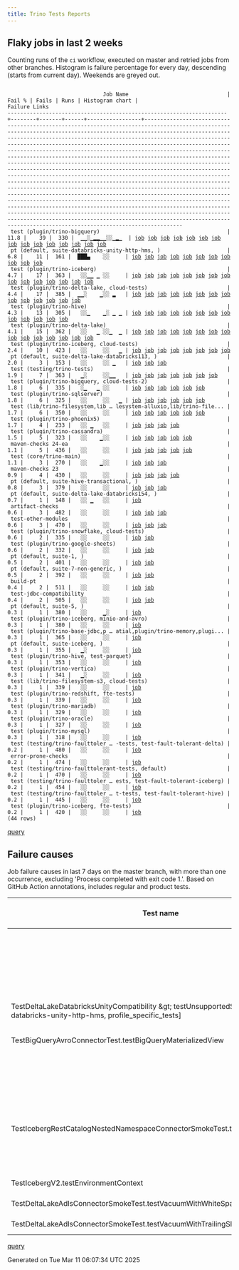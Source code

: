 ```yaml
---
title: Trino Tests Reports
---
```


## Flaky jobs in last 2 weeks

Counting runs of the `ci` workflow, executed on master and retried jobs from other branches.
Histogram is failure percentage for every day, descending (starts from current day).
Weekends are greyed out.
<pre><code>
                              Job Name                               | Fail % | Fails | Runs | Histogram chart |                                                                                                                                                                                                                                                                                                                                                                                                                                                                                                                                                                                                                  Failure Links                                                                                                                                                                                                                                                                                                                                                                                                                                                                                                                                                                                                                   
---------------------------------------------------------------------+--------+-------+------+-----------------+--------------------------------------------------------------------------------------------------------------------------------------------------------------------------------------------------------------------------------------------------------------------------------------------------------------------------------------------------------------------------------------------------------------------------------------------------------------------------------------------------------------------------------------------------------------------------------------------------------------------------------------------------------------------------------------------------------------------------------------------------------------------------------------------------------------------------------------------------------------------------------------------------------------------------------------------------------------------------------------------------------------------------------------------------------------------------------------------------------------------------------------------------------------------------------------------------------------------------------------------------
 test (plugin/trino-bigquery)                                        |   11.8 |    39 |  330 |  ▁▁░▁▂▂▁▁░░▁▂▁  | <a href="https://github.com/trinodb/trino/actions/runs/13762108127/job/38480419419">job</a> <a href="https://github.com/trinodb/trino/actions/runs/13768037858/job/38499503261">job</a> <a href="https://github.com/trinodb/trino/actions/runs/13743350138/job/38435273312">job</a> <a href="https://github.com/trinodb/trino/actions/runs/13744814841/job/38438458824">job</a> <a href="https://github.com/trinodb/trino/actions/runs/13710981132/job/38347321315">job</a> <a href="https://github.com/trinodb/trino/actions/runs/13710981132/job/38347321315">job</a> <a href="https://github.com/trinodb/trino/actions/runs/13691399728/job/38285206417">job</a> <a href="https://github.com/trinodb/trino/actions/runs/13697795229/job/38304158553">job</a> <a href="https://github.com/trinodb/trino/actions/runs/13697795229/job/38304158553">job</a> <a href="https://github.com/trinodb/trino/actions/runs/13699392554/job/38309242484">job</a> <a href="https://github.com/trinodb/trino/actions/runs/13704127401/job/38325229134">job</a> <a href="https://github.com/trinodb/trino/actions/runs/13669064550/job/38215798550">job</a> <a href="https://github.com/trinodb/trino/actions/runs/13674076249/job/38230632281">job</a> <a href="https://github.com/trinodb/trino/actions/runs/13674093086/job/38230681102">job</a> <a href="https://github.com/trinodb/trino/actions/runs/13682692425/job/38258770045">job</a>  
 pt (default, suite-databricks-unity-http-hms, )                     |    6.8 |    11 |  161 |  ███▄    ░░     | <a href="https://github.com/trinodb/trino/actions/runs/13762108127/job/38480937152">job</a> <a href="https://github.com/trinodb/trino/actions/runs/13764289621/job/38487826584">job</a> <a href="https://github.com/trinodb/trino/actions/runs/13768037858/job/38500113211">job</a> <a href="https://github.com/trinodb/trino/actions/runs/13768973862/job/38503290450">job</a> <a href="https://github.com/trinodb/trino/actions/runs/13743350138/job/38435443607">job</a> <a href="https://github.com/trinodb/trino/actions/runs/13743811897/job/38436438321">job</a> <a href="https://github.com/trinodb/trino/actions/runs/13744814841/job/38438590366">job</a> <a href="https://github.com/trinodb/trino/actions/runs/13734831555/job/38417397493">job</a> <a href="https://github.com/trinodb/trino/actions/runs/13715012708/job/38358565114">job</a> <a href="https://github.com/trinodb/trino/actions/runs/13719592708/job/38372369092">job</a> <a href="https://github.com/trinodb/trino/actions/runs/13726946422/job/38395995209">job</a>                                                                                                                                                                                                                                                                                                                                  
 test (plugin/trino-iceberg)                                         |    4.7 |    17 |  363 |   ░░▁▁ ▁ ░░     | <a href="https://github.com/trinodb/trino/actions/runs/13710867152/job/38347001960">job</a> <a href="https://github.com/trinodb/trino/actions/runs/13710981132/job/38347328122">job</a> <a href="https://github.com/trinodb/trino/actions/runs/13710981132/job/38347328122">job</a> <a href="https://github.com/trinodb/trino/actions/runs/13694376766/job/38293451104">job</a> <a href="https://github.com/trinodb/trino/actions/runs/13694908525/job/38295139895">job</a> <a href="https://github.com/trinodb/trino/actions/runs/13696108738/job/38298876165">job</a> <a href="https://github.com/trinodb/trino/actions/runs/13698106838/job/38305137972">job</a> <a href="https://github.com/trinodb/trino/actions/runs/13699392554/job/38309252546">job</a> <a href="https://github.com/trinodb/trino/actions/runs/13677969006/job/38242892260">job</a> <a href="https://github.com/trinodb/trino/actions/runs/13680735662/job/38252283020">job</a> <a href="https://github.com/trinodb/trino/actions/runs/13656406071/job/38176691115">job</a> <a href="https://github.com/trinodb/trino/actions/runs/13660311568/job/38189799998">job</a> <a href="https://github.com/trinodb/trino/actions/runs/13664745438/job/38203691017">job</a> <a href="https://github.com/trinodb/trino/actions/runs/13583793269/job/37974426212">job</a> <a href="https://github.com/trinodb/trino/actions/runs/13577774218/job/37957872288">job</a>  
 test (plugin/trino-delta-lake, cloud-tests)                         |    4.4 |    17 |  385 |  ▁▁░    ▁░░ ▂   | <a href="https://github.com/trinodb/trino/actions/runs/13762108127/job/38480432994">job</a> <a href="https://github.com/trinodb/trino/actions/runs/13764289621/job/38487190491">job</a> <a href="https://github.com/trinodb/trino/actions/runs/13744814841/job/38438460330">job</a> <a href="https://github.com/trinodb/trino/actions/runs/13711009096/job/38347431411">job</a> <a href="https://github.com/trinodb/trino/actions/runs/13627899666/job/38089211740">job</a> <a href="https://github.com/trinodb/trino/actions/runs/13627899666/job/38089211740">job</a> <a href="https://github.com/trinodb/trino/actions/runs/13631519579/job/38100212512">job</a> <a href="https://github.com/trinodb/trino/actions/runs/13558377120/job/37896997731">job</a> <a href="https://github.com/trinodb/trino/actions/runs/13564593337/job/37914801466">job</a> <a href="https://github.com/trinodb/trino/actions/runs/13565340449/job/37917122588">job</a> <a href="https://github.com/trinodb/trino/actions/runs/13565340449/job/37917122588">job</a> <a href="https://github.com/trinodb/trino/actions/runs/13569631502/job/37931133181">job</a> <a href="https://github.com/trinodb/trino/actions/runs/13535472637/job/37826278945">job</a> <a href="https://github.com/trinodb/trino/actions/runs/13549751375/job/37870295972">job</a>                                                                                  
 test (plugin/trino-hive)                                            |    4.3 |    13 |  305 |   ░░▁    ▁░ ▁ ▁ | <a href="https://github.com/trinodb/trino/actions/runs/13712318677/job/38351053905">job</a> <a href="https://github.com/trinodb/trino/actions/runs/13712318677/job/38351053905">job</a> <a href="https://github.com/trinodb/trino/actions/runs/13705097536/job/38328446284">job</a> <a href="https://github.com/trinodb/trino/actions/runs/13643673045/job/38138577842">job</a> <a href="https://github.com/trinodb/trino/actions/runs/13612190011/job/38050802931">job</a> <a href="https://github.com/trinodb/trino/actions/runs/13565340449/job/37917124915">job</a> <a href="https://github.com/trinodb/trino/actions/runs/13565340449/job/37917124915">job</a> <a href="https://github.com/trinodb/trino/actions/runs/13572109227/job/37939598843">job</a> <a href="https://github.com/trinodb/trino/actions/runs/13543380494/job/37849384026">job</a> <a href="https://github.com/trinodb/trino/actions/runs/13546263314/job/37858617724">job</a> <a href="https://github.com/trinodb/trino/actions/runs/13519905598/job/37776734922">job</a> <a href="https://github.com/trinodb/trino/actions/runs/13519905598/job/37776734922">job</a> <a href="https://github.com/trinodb/trino/actions/runs/13524304049/job/37790943823">job</a>                                                                                                                                                                  
 test (plugin/trino-delta-lake)                                      |    4.1 |    15 |  362 |   ░░   ▁ ░░▁  ▁ | <a href="https://github.com/trinodb/trino/actions/runs/13704127401/job/38325235739">job</a> <a href="https://github.com/trinodb/trino/actions/runs/13677969006/job/38242886188">job</a> <a href="https://github.com/trinodb/trino/actions/runs/13645881040/job/38144635026">job</a> <a href="https://github.com/trinodb/trino/actions/runs/13645881040/job/38144635026">job</a> <a href="https://github.com/trinodb/trino/actions/runs/13660311568/job/38189794619">job</a> <a href="https://github.com/trinodb/trino/actions/runs/13642212678/job/38134408395">job</a> <a href="https://github.com/trinodb/trino/actions/runs/13642212678/job/38134408395">job</a> <a href="https://github.com/trinodb/trino/actions/runs/13593458360/job/38004946843">job</a> <a href="https://github.com/trinodb/trino/actions/runs/13593458360/job/38004946843">job</a> <a href="https://github.com/trinodb/trino/actions/runs/13564593337/job/37914800991">job</a> <a href="https://github.com/trinodb/trino/actions/runs/13524167209/job/37790664713">job</a> <a href="https://github.com/trinodb/trino/actions/runs/13524167209/job/37790664713">job</a> <a href="https://github.com/trinodb/trino/actions/runs/13524167209/job/37796896946">job</a> <a href="https://github.com/trinodb/trino/actions/runs/13524167209/job/37796896946">job</a> <a href="https://github.com/trinodb/trino/actions/runs/13530186452/job/37810371039">job</a>  
 test (plugin/trino-iceberg, cloud-tests)                            |    2.4 |    10 |  423 |   ░░     ░░   ▁ | <a href="https://github.com/trinodb/trino/actions/runs/13626951475/job/38086192307">job</a> <a href="https://github.com/trinodb/trino/actions/runs/13583793269/job/37974426537">job</a> <a href="https://github.com/trinodb/trino/actions/runs/13558369100/job/37896981031">job</a> <a href="https://github.com/trinodb/trino/actions/runs/13519554902/job/37775642817">job</a> <a href="https://github.com/trinodb/trino/actions/runs/13524304049/job/37790946852">job</a> <a href="https://github.com/trinodb/trino/actions/runs/13524304049/job/37796013985">job</a> <a href="https://github.com/trinodb/trino/actions/runs/13529906694/job/37809454975">job</a> <a href="https://github.com/trinodb/trino/actions/runs/13530186452/job/37810376449">job</a>                                                                                                                                                                                                                                                                                                                                                                                                                                                                                                                                                                                  
 pt (default, suite-delta-lake-databricks113, )                      |    2.0 |     3 |  153 |   ░░     ░░ ▁   | <a href="https://github.com/trinodb/trino/actions/runs/13680735662/job/38252966844">job</a> <a href="https://github.com/trinodb/trino/actions/runs/13574423167/job/37947684912">job</a> <a href="https://github.com/trinodb/trino/actions/runs/13574423167/job/37947684912">job</a>                                                                                                                                                                                                                                                                                                                                                                                                                                                                                                                                                                                                                                                                                                                                                                                                                                                                                                                                                                                                  
 test (testing/trino-tests)                                          |    1.9 |     7 |  363 |   ▁░     ░░▁▁   | <a href="https://github.com/trinodb/trino/actions/runs/13768037858/job/38499537434">job</a> <a href="https://github.com/trinodb/trino/actions/runs/13753332079/job/38457096846">job</a> <a href="https://github.com/trinodb/trino/actions/runs/13583793269/job/37974436038">job</a> <a href="https://github.com/trinodb/trino/actions/runs/13585275681/job/37978851956">job</a> <a href="https://github.com/trinodb/trino/actions/runs/13561628870/job/37905801885">job</a> <a href="https://github.com/trinodb/trino/actions/runs/13574423167/job/37947149915">job</a> <a href="https://github.com/trinodb/trino/actions/runs/13574423167/job/37947149915">job</a>                                                                                                                                                                                                                                                                                                                                                                                                                                                                                                                                                                                                                                                                  
 test (plugin/trino-bigquery, cloud-tests-2)                         |    1.8 |     6 |  335 |   ░▁   ▁ ░░     | <a href="https://github.com/trinodb/trino/actions/runs/13734831555/job/38417256811">job</a> <a href="https://github.com/trinodb/trino/actions/runs/13674093086/job/38230682720">job</a> <a href="https://github.com/trinodb/trino/actions/runs/13647897046/job/38150054059">job</a> <a href="https://github.com/trinodb/trino/actions/runs/13660311568/job/38189791310">job</a> <a href="https://github.com/trinodb/trino/actions/runs/13551667870/job/37876575427">job</a> <a href="https://github.com/trinodb/trino/actions/runs/13524304049/job/37790933604">job</a>                                                                                                                                                                                                                                                                                                                                                                                                                                                                                                                                                                                                                                                                                                                                                  
 test (plugin/trino-sqlserver)                                       |    1.8 |     6 |  325 |   ░░     ░░   ▁ | <a href="https://github.com/trinodb/trino/actions/runs/13674093086/job/38230701739">job</a> <a href="https://github.com/trinodb/trino/actions/runs/13623783178/job/38077582029">job</a> <a href="https://github.com/trinodb/trino/actions/runs/13572109227/job/37939610483">job</a> <a href="https://github.com/trinodb/trino/actions/runs/13516943162/job/37767513331">job</a> <a href="https://github.com/trinodb/trino/actions/runs/13519905598/job/37776744993">job</a> <a href="https://github.com/trinodb/trino/actions/runs/13519905598/job/37776744993">job</a>                                                                                                                                                                                                                                                                                                                                                                                                                                                                                                                                                                                                                                                                                                                                                  
 test (lib/trino-filesystem,lib … lesystem-alluxio,lib/trino-file... |    1.7 |     6 |  350 |   ░░     ░░     | <a href="https://github.com/trinodb/trino/actions/runs/13761916976/job/38479840607">job</a> <a href="https://github.com/trinodb/trino/actions/runs/13712035170/job/38350268477">job</a> <a href="https://github.com/trinodb/trino/actions/runs/13631519579/job/38100203904">job</a> <a href="https://github.com/trinodb/trino/actions/runs/13583793269/job/37974415815">job</a> <a href="https://github.com/trinodb/trino/actions/runs/13569631502/job/37931120862">job</a> <a href="https://github.com/trinodb/trino/actions/runs/13528039187/job/37803484093">job</a>                                                                                                                                                                                                                                                                                                                                                                                                                                                                                                                                                                                                                                                                                                                                                  
 test (plugin/trino-phoenix5)                                        |    1.7 |     4 |  233 |   ░░ ▁   ░░     | <a href="https://github.com/trinodb/trino/actions/runs/13697795229/job/38304174368">job</a> <a href="https://github.com/trinodb/trino/actions/runs/13697795229/job/38304174368">job</a> <a href="https://github.com/trinodb/trino/actions/runs/13687712841/job/38274834508">job</a> <a href="https://github.com/trinodb/trino/actions/runs/13593854600/job/38006267374">job</a>                                                                                                                                                                                                                                                                                                                                                                                                                                                                                                                                                                                                                                                                                                                                                                                                                                                                                                                  
 test (plugin/trino-cassandra)                                       |    1.5 |     5 |  323 |   ░░    ▁░░     | <a href="https://github.com/trinodb/trino/actions/runs/13674093086/job/38230684898">job</a> <a href="https://github.com/trinodb/trino/actions/runs/13642073947/job/38133976070">job</a> <a href="https://github.com/trinodb/trino/actions/runs/13642073947/job/38133976070">job</a> <a href="https://github.com/trinodb/trino/actions/runs/13539423229/job/37837124571">job</a> <a href="https://github.com/trinodb/trino/actions/runs/13539423229/job/37837124571">job</a>                                                                                                                                                                                                                                                                                                                                                                                                                                                                                                                                                                                                                                                                                                                                                                                                                                  
 maven-checks 24-ea                                                  |    1.1 |     5 |  436 |   ░░     ░░     | <a href="https://github.com/trinodb/trino/actions/runs/13704987668/job/38328009708">job</a> <a href="https://github.com/trinodb/trino/actions/runs/13705428378/job/38329547204">job</a> <a href="https://github.com/trinodb/trino/actions/runs/13672208288/job/38224748909">job</a> <a href="https://github.com/trinodb/trino/actions/runs/13543666106/job/37850211910">job</a> <a href="https://github.com/trinodb/trino/actions/runs/13544266876/job/37852087679">job</a>                                                                                                                                                                                                                                                                                                                                                                                                                                                                                                                                                                                                                                                                                                                                                                                                                                  
 test (core/trino-main)                                              |    1.1 |     3 |  270 |   ░░    ▁░░     | <a href="https://github.com/trinodb/trino/actions/runs/13665400045/job/38205643138">job</a> <a href="https://github.com/trinodb/trino/actions/runs/13633527083/job/38106632250">job</a> <a href="https://github.com/trinodb/trino/actions/runs/13633527083/job/38106632250">job</a>                                                                                                                                                                                                                                                                                                                                                                                                                                                                                                                                                                                                                                                                                                                                                                                                                                                                                                                                                                                                  
 maven-checks 23                                                     |    0.9 |     4 |  430 |   ░░     ░░     | <a href="https://github.com/trinodb/trino/actions/runs/13704987668/job/38328008664">job</a> <a href="https://github.com/trinodb/trino/actions/runs/13705428378/job/38329546822">job</a> <a href="https://github.com/trinodb/trino/actions/runs/13543666106/job/37850211524">job</a> <a href="https://github.com/trinodb/trino/actions/runs/13544266876/job/37852086689">job</a>                                                                                                                                                                                                                                                                                                                                                                                                                                                                                                                                                                                                                                                                                                                                                                                                                                                                                                                  
 pt (default, suite-hive-transactional, )                            |    0.8 |     3 |  379 |   ░░     ░░     | <a href="https://github.com/trinodb/trino/actions/runs/13593854600/job/38006693652">job</a> <a href="https://github.com/trinodb/trino/actions/runs/13545236670/job/37855794108">job</a> <a href="https://github.com/trinodb/trino/actions/runs/13545236670/job/37855794108">job</a>                                                                                                                                                                                                                                                                                                                                                                                                                                                                                                                                                                                                                                                                                                                                                                                                                                                                                                                                                                                                  
 pt (default, suite-delta-lake-databricks154, )                      |    0.7 |     1 |  148 |   ░░ ▁   ░░     | <a href="https://github.com/trinodb/trino/actions/runs/13704127401/job/38325937308">job</a>                                                                                                                                                                                                                                                                                                                                                                                                                                                                                                                                                                                                                                                                                                                                                                                                                                                                                                                                                                                                                                                                                                                                                                  
 artifact-checks                                                     |    0.6 |     3 |  482 |   ░░     ░░     | <a href="https://github.com/trinodb/trino/actions/runs/13583793269/job/37974377357">job</a> <a href="https://github.com/trinodb/trino/actions/runs/13540098834/job/37839089310">job</a> <a href="https://github.com/trinodb/trino/actions/runs/13540098834/job/37839089310">job</a>                                                                                                                                                                                                                                                                                                                                                                                                                                                                                                                                                                                                                                                                                                                                                                                                                                                                                                                                                                                                  
 test-other-modules                                                  |    0.6 |     3 |  470 |   ░░     ░░     | <a href="https://github.com/trinodb/trino/actions/runs/13679805664/job/38249041680">job</a> <a href="https://github.com/trinodb/trino/actions/runs/13686955263/job/38272443133">job</a> <a href="https://github.com/trinodb/trino/actions/runs/13583793269/job/37974378906">job</a>                                                                                                                                                                                                                                                                                                                                                                                                                                                                                                                                                                                                                                                                                                                                                                                                                                                                                                                                                                                                  
 test (plugin/trino-snowflake, cloud-tests)                          |    0.6 |     2 |  335 |   ░░     ░░     | <a href="https://github.com/trinodb/trino/actions/runs/13545168821/job/37854987149">job</a> <a href="https://github.com/trinodb/trino/actions/runs/13545168821/job/37854987149">job</a>                                                                                                                                                                                                                                                                                                                                                                                                                                                                                                                                                                                                                                                                                                                                                                                                                                                                                                                                                                                                                                                                                  
 test (plugin/trino-google-sheets)                                   |    0.6 |     2 |  332 |   ░░     ░░     | <a href="https://github.com/trinodb/trino/actions/runs/13665400045/job/38211151270">job</a> <a href="https://github.com/trinodb/trino/actions/runs/13551667870/job/37876580252">job</a>                                                                                                                                                                                                                                                                                                                                                                                                                                                                                                                                                                                                                                                                                                                                                                                                                                                                                                                                                                                                                                                                                  
 pt (default, suite-1, )                                             |    0.5 |     2 |  401 |   ░░     ░░     | <a href="https://github.com/trinodb/trino/actions/runs/13769700284/job/38505660137">job</a> <a href="https://github.com/trinodb/trino/actions/runs/13769700284/job/38505660137">job</a>                                                                                                                                                                                                                                                                                                                                                                                                                                                                                                                                                                                                                                                                                                                                                                                                                                                                                                                                                                                                                                                                                  
 pt (default, suite-7-non-generic, )                                 |    0.5 |     2 |  392 |   ░░     ░░     | <a href="https://github.com/trinodb/trino/actions/runs/13670227819/job/38219271241">job</a> <a href="https://github.com/trinodb/trino/actions/runs/13624697470/job/38080149790">job</a>                                                                                                                                                                                                                                                                                                                                                                                                                                                                                                                                                                                                                                                                                                                                                                                                                                                                                                                                                                                                                                                                                  
 build-pt                                                            |    0.4 |     2 |  511 |   ░░     ░░     | <a href="https://github.com/trinodb/trino/actions/runs/13761714737/job/38479114101">job</a> <a href="https://github.com/trinodb/trino/actions/runs/13583793269/job/37974378089">job</a>                                                                                                                                                                                                                                                                                                                                                                                                                                                                                                                                                                                                                                                                                                                                                                                                                                                                                                                                                                                                                                                                                  
 test-jdbc-compatibility                                             |    0.4 |     2 |  505 |   ░░     ░░     | <a href="https://github.com/trinodb/trino/actions/runs/13691185456/job/38284610085">job</a> <a href="https://github.com/trinodb/trino/actions/runs/13583793269/job/37974378506">job</a>                                                                                                                                                                                                                                                                                                                                                                                                                                                                                                                                                                                                                                                                                                                                                                                                                                                                                                                                                                                                                                                                                  
 pt (default, suite-5, )                                             |    0.3 |     1 |  380 |   ░░     ▁░     | <a href="https://github.com/trinodb/trino/actions/runs/13618910110/job/38065769914">job</a>                                                                                                                                                                                                                                                                                                                                                                                                                                                                                                                                                                                                                                                                                                                                                                                                                                                                                                                                                                                                                                                                                                                                                                  
 test (plugin/trino-iceberg, minio-and-avro)                         |    0.3 |     1 |  380 |   ░░     ░░     | <a href="https://github.com/trinodb/trino/actions/runs/13583793269/job/37974427133">job</a>                                                                                                                                                                                                                                                                                                                                                                                                                                                                                                                                                                                                                                                                                                                                                                                                                                                                                                                                                                                                                                                                                                                                                                  
 test (plugin/trino-base-jdbc,p … atial,plugin/trino-memory,plugi... |    0.3 |     1 |  365 |   ░░     ░░     | <a href="https://github.com/trinodb/trino/actions/runs/13764289621/job/38487178003">job</a>                                                                                                                                                                                                                                                                                                                                                                                                                                                                                                                                                                                                                                                                                                                                                                                                                                                                                                                                                                                                                                                                                                                                                                  
 pt (default, suite-iceberg, )                                       |    0.3 |     1 |  355 |   ▁░     ░░     | <a href="https://github.com/trinodb/trino/actions/runs/13744814841/job/38438592418">job</a>                                                                                                                                                                                                                                                                                                                                                                                                                                                                                                                                                                                                                                                                                                                                                                                                                                                                                                                                                                                                                                                                                                                                                                  
 test (plugin/trino-hive, test-parquet)                              |    0.3 |     1 |  353 |   ░░     ░░     | <a href="https://github.com/trinodb/trino/actions/runs/13547556490/job/37862942205">job</a>                                                                                                                                                                                                                                                                                                                                                                                                                                                                                                                                                                                                                                                                                                                                                                                                                                                                                                                                                                                                                                                                                                                                                                  
 test (plugin/trino-vertica)                                         |    0.3 |     1 |  341 |   ▁░     ░░     | <a href="https://github.com/trinodb/trino/actions/runs/13744814841/job/38438463337">job</a>                                                                                                                                                                                                                                                                                                                                                                                                                                                                                                                                                                                                                                                                                                                                                                                                                                                                                                                                                                                                                                                                                                                                                                  
 test (lib/trino-filesystem-s3, cloud-tests)                         |    0.3 |     1 |  339 |   ░░     ░░     | <a href="https://github.com/trinodb/trino/actions/runs/13761916976/job/38479844352">job</a>                                                                                                                                                                                                                                                                                                                                                                                                                                                                                                                                                                                                                                                                                                                                                                                                                                                                                                                                                                                                                                                                                                                                                                  
 test (plugin/trino-redshift, fte-tests)                             |    0.3 |     1 |  339 |   ░░     ░░     | <a href="https://github.com/trinodb/trino/actions/runs/13589176328/job/37990915910">job</a>                                                                                                                                                                                                                                                                                                                                                                                                                                                                                                                                                                                                                                                                                                                                                                                                                                                                                                                                                                                                                                                                                                                                                                  
 test (plugin/trino-mariadb)                                         |    0.3 |     1 |  329 |   ░░     ░░     | <a href="https://github.com/trinodb/trino/actions/runs/13576076790/job/37952574781">job</a>                                                                                                                                                                                                                                                                                                                                                                                                                                                                                                                                                                                                                                                                                                                                                                                                                                                                                                                                                                                                                                                                                                                                                                  
 test (plugin/trino-oracle)                                          |    0.3 |     1 |  327 |   ░░     ░░     | <a href="https://github.com/trinodb/trino/actions/runs/13647897046/job/38150064051">job</a>                                                                                                                                                                                                                                                                                                                                                                                                                                                                                                                                                                                                                                                                                                                                                                                                                                                                                                                                                                                                                                                                                                                                                                  
 test (plugin/trino-mysql)                                           |    0.3 |     1 |  318 |   ░░     ░░     | <a href="https://github.com/trinodb/trino/actions/runs/13764104940/job/38486606069">job</a>                                                                                                                                                                                                                                                                                                                                                                                                                                                                                                                                                                                                                                                                                                                                                                                                                                                                                                                                                                                                                                                                                                                                                                  
 test (testing/trino-faulttoler … -tests, test-fault-tolerant-delta) |    0.2 |     1 |  480 |   ░░     ░░     | <a href="https://github.com/trinodb/trino/actions/runs/13583793269/job/37974435031">job</a>                                                                                                                                                                                                                                                                                                                                                                                                                                                                                                                                                                                                                                                                                                                                                                                                                                                                                                                                                                                                                                                                                                                                                                  
 error-prone-checks                                                  |    0.2 |     1 |  474 |   ░░     ░░     | <a href="https://github.com/trinodb/trino/actions/runs/13583793269/job/37974377096">job</a>                                                                                                                                                                                                                                                                                                                                                                                                                                                                                                                                                                                                                                                                                                                                                                                                                                                                                                                                                                                                                                                                                                                                                                  
 test (testing/trino-faulttolerant-tests, default)                   |    0.2 |     1 |  470 |   ░░     ░░     | <a href="https://github.com/trinodb/trino/actions/runs/13583793269/job/37974434653">job</a>                                                                                                                                                                                                                                                                                                                                                                                                                                                                                                                                                                                                                                                                                                                                                                                                                                                                                                                                                                                                                                                                                                                                                                  
 test (testing/trino-faulttoler … ests, test-fault-tolerant-iceberg) |    0.2 |     1 |  454 |   ░░     ░░     | <a href="https://github.com/trinodb/trino/actions/runs/13583793269/job/37974435683">job</a>                                                                                                                                                                                                                                                                                                                                                                                                                                                                                                                                                                                                                                                                                                                                                                                                                                                                                                                                                                                                                                                                                                                                                                  
 test (testing/trino-faulttoler … t-tests, test-fault-tolerant-hive) |    0.2 |     1 |  445 |   ░░     ░░     | <a href="https://github.com/trinodb/trino/actions/runs/13583793269/job/37974435373">job</a>                                                                                                                                                                                                                                                                                                                                                                                                                                                                                                                                                                                                                                                                                                                                                                                                                                                                                                                                                                                                                                                                                                                                                                  
 test (plugin/trino-iceberg, fte-tests)                              |    0.2 |     1 |  420 |   ░░     ░░     | <a href="https://github.com/trinodb/trino/actions/runs/13583793269/job/37974426826">job</a>                                                                                                                                                                                                                                                                                                                                                                                                                                                                                                                                                                                                                                                                                                                                                                                                                                                                                                                                                                                                                                                                                                                                                                  
(44 rows)
</code></pre>
[query](https://github.com/trinodb/reports/blob/92cf4fec5526ae3438d834bbd58537e8bed2e604/sql/tests/jobs.sql)

## Failure causes

Job failure causes in last 7 days on the master branch, with more than one occurrence,
excluding 'Process completed with exit code 1.'.
Based on GitHub Action annotations, includes regular and product tests.

| Test name                                                                                                                              | Message                                                                    | Test failures | Run failures | % of runs | First seen at           | Last seen at            | Failure Links                                                                                                                                                                                                                                                                                                                                                                                                    |
| -------------------------------------------------------------------------------------------------------------------------------------- | -------------------------------------------------------------------------- | -------------:| ------------:| ---------:| ----------------------- | ----------------------- | ---------------------------------------------------------------------------------------------------------------------------------------------------------------------------------------------------------------------------------------------------------------------------------------------------------------------------------------------------------------------------------------------------------------- |
|                                                                                                                                        | Canceling since a higher priority waiting request for 'workflow=ci,\&lt;br/\&gt; |            20 |            2 |       0.3 | 2025-03-06 09:00:54.000 | 2025-03-06 18:19:23.000 | <a href="https://github.com/trinodb/trino/actions/runs/13694376766/job/38293455136">job</a> <a href="https://github.com/trinodb/trino/actions/runs/13694376766/job/38293926900">job</a> <a href="https://github.com/trinodb/trino/actions/runs/13694376766/job/38293927305">job</a> <a href="https://github.com/trinodb/trino/actions/runs/13694376766/job/38293927662">job</a> <a href="https://github.com/trinodb/trino/actions/runs/13694376766/job/38293928011">job</a>  |
|                                                                                                                                        | The operation was canceled.                                                |            18 |            2 |       0.3 | 2025-03-06 09:01:06.000 | 2025-03-06 18:19:23.000 | <a href="https://github.com/trinodb/trino/actions/runs/13694376766/job/38293926900">job</a> <a href="https://github.com/trinodb/trino/actions/runs/13694376766/job/38293927305">job</a> <a href="https://github.com/trinodb/trino/actions/runs/13694376766/job/38293927662">job</a> <a href="https://github.com/trinodb/trino/actions/runs/13694376766/job/38293928011">job</a> <a href="https://github.com/trinodb/trino/actions/runs/13694376766/job/38293928353">job</a>  |
| TestDeltaLakeDatabricksUnityCompatibility \&gt; testUnsupportedStatements \[groups: databricks-unity-http-hms, profile\_specific\_tests\] | Expecting throwable message:\&lt;br/\&gt;                                        |            11 |           11 |       1.6 | 2025-03-07 06:44:46.000 | 2025-03-10 16:12:15.000 | <a href="https://github.com/trinodb/trino/actions/runs/13715012708/job/38358565114">job</a> <a href="https://github.com/trinodb/trino/actions/runs/13719592708/job/38372369092">job</a> <a href="https://github.com/trinodb/trino/actions/runs/13726946422/job/38395995209">job</a> <a href="https://github.com/trinodb/trino/actions/runs/13734831555/job/38417397493">job</a> <a href="https://github.com/trinodb/trino/actions/runs/13743350138/job/38435443607">job</a>  |
| TestBigQueryAvroConnectorTest.testBigQueryMaterializedView                                                                             | No valid spans, queries were executing concurrently                        |            10 |           10 |       1.5 | 2025-03-05 05:37:22.000 | 2025-03-10 15:29:14.000 | <a href="https://github.com/trinodb/trino/actions/runs/13669064550/job/38215798550">job</a> <a href="https://github.com/trinodb/trino/actions/runs/13674093086/job/38230681102">job</a> <a href="https://github.com/trinodb/trino/actions/runs/13686935344/job/38272425853">job</a> <a href="https://github.com/trinodb/trino/actions/runs/13687712841/job/38274825117">job</a> <a href="https://github.com/trinodb/trino/actions/runs/13699392554/job/38309242484">job</a>  |
|                                                                                                                                        | RightCurly: '\}' at column 13 should be alone on a line.                   |             5 |            3 |       0.4 | 2025-03-06 08:38:34.000 | 2025-03-06 18:34:32.000 | <a href="https://github.com/trinodb/trino/actions/runs/13694376766/job/38293428805">job</a> <a href="https://github.com/trinodb/trino/actions/runs/13704987668/job/38328008664">job</a> <a href="https://github.com/trinodb/trino/actions/runs/13704987668/job/38328009708">job</a> <a href="https://github.com/trinodb/trino/actions/runs/13705428378/job/38329546822">job</a> <a href="https://github.com/trinodb/trino/actions/runs/13705428378/job/38329547204">job</a>  |
|                                                                                                                                        | WhitespaceAfter: ',' is not followed by whitespace.                        |             5 |            3 |       0.4 | 2025-03-06 08:38:34.000 | 2025-03-06 18:34:32.000 | <a href="https://github.com/trinodb/trino/actions/runs/13694376766/job/38293428805">job</a> <a href="https://github.com/trinodb/trino/actions/runs/13704987668/job/38328008664">job</a> <a href="https://github.com/trinodb/trino/actions/runs/13704987668/job/38328009708">job</a> <a href="https://github.com/trinodb/trino/actions/runs/13705428378/job/38329546822">job</a> <a href="https://github.com/trinodb/trino/actions/runs/13705428378/job/38329547204">job</a>  |
| TestIcebergRestCatalogNestedNamespaceConnectorSmokeTest.testShowCreateSchema                                                           | line 1:1: Too many parts in schema name: iceberg.level\_1.level\_2         |             4 |            4 |       0.6 | 2025-03-06 08:52:55.000 | 2025-03-06 12:19:59.000 | <a href="https://github.com/trinodb/trino/actions/runs/13694376766/job/38293451104">job</a> <a href="https://github.com/trinodb/trino/actions/runs/13694908525/job/38295139895">job</a> <a href="https://github.com/trinodb/trino/actions/runs/13696108738/job/38298876165">job</a> <a href="https://github.com/trinodb/trino/actions/runs/13698106838/job/38305137972">job</a>                                                                                  |
|                                                                                                                                        | PR requires a rebase. Found: 1 merge commits.                              |             4 |            4 |       0.6 | 2025-03-06 09:01:54.000 | 2025-03-06 18:20:01.000 | <a href="https://github.com/trinodb/trino/actions/runs/13694908525/job/38295074020">job</a> <a href="https://github.com/trinodb/trino/actions/runs/13696108738/job/38298787146">job</a> <a href="https://github.com/trinodb/trino/actions/runs/13698106838/job/38305086837">job</a> <a href="https://github.com/trinodb/trino/actions/runs/13705428378/job/38329543886">job</a>                                                                                  |
| TestIcebergV2.testEnvironmentContext                                                                                                   | Expecting map:\&lt;br/\&gt;                                                      |             3 |            3 |       0.4 | 2025-03-04 18:45:26.000 | 2025-03-06 13:30:10.000 | <a href="https://github.com/trinodb/trino/actions/runs/13660311568/job/38189799998">job</a> <a href="https://github.com/trinodb/trino/actions/runs/13664745438/job/38203691017">job</a> <a href="https://github.com/trinodb/trino/actions/runs/13699392554/job/38309252546">job</a>                                                                                                                                                                  |
| TestDeltaLakeAdlsConnectorSmokeTest.testVacuumWithWhiteSpace                                                                           | expected: \&lt;br/\&gt;                                                          |             2 |            2 |       0.3 | 2025-03-09 04:43:38.000 | 2025-03-10 12:31:20.000 | <a href="https://github.com/trinodb/trino/actions/runs/13744814841/job/38438460330">job</a> <a href="https://github.com/trinodb/trino/actions/runs/13764289621/job/38487190491">job</a>                                                                                                                                                                                                                                                  |
| TestDeltaLakeAdlsConnectorSmokeTest.testVacuumWithTrailingSlash                                                                        | expected: \&lt;br/\&gt;                                                          |             2 |            2 |       0.3 | 2025-03-07 00:48:23.000 | 2025-03-10 10:33:25.000 | <a href="https://github.com/trinodb/trino/actions/runs/13711009096/job/38347431411">job</a> <a href="https://github.com/trinodb/trino/actions/runs/13762108127/job/38480432994">job</a>                                                                                                                                                                                                                                                  |

[query](https://github.com/trinodb/reports/blob/92cf4fec5526ae3438d834bbd58537e8bed2e604/sql/tests/annotations.sql)

Generated on Tue Mar 11 06:07:34 UTC 2025
